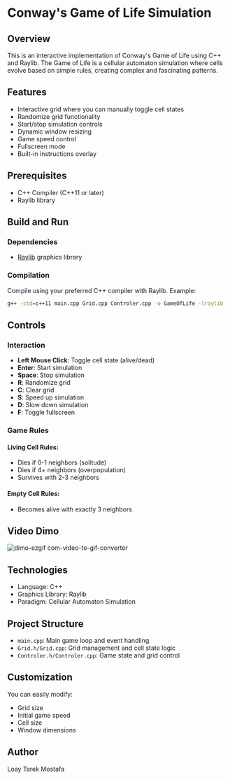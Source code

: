 # Conway's Game of Life Simulation

## Overview

This is an interactive implementation of Conway's Game of Life using C++ and Raylib. The Game of Life is a cellular automaton simulation where cells evolve based on simple rules, creating complex and fascinating patterns.

## Features

- Interactive grid where you can manually toggle cell states
- Randomize grid functionality
- Start/stop simulation controls
- Dynamic window resizing
- Game speed control
- Fullscreen mode
- Built-in instructions overlay

## Prerequisites

- C++ Compiler (C++11 or later)
- Raylib library

## Build and Run

### Dependencies
- [Raylib](https://www.raylib.com/) graphics library

### Compilation
Compile using your preferred C++ compiler with Raylib. Example:
```bash
g++ -std=c++11 main.cpp Grid.cpp Controler.cpp -o GameOfLife -lraylib
```

## Controls

### Interaction
- **Left Mouse Click**: Toggle cell state (alive/dead)
- **Enter**: Start simulation
- **Space**: Stop simulation
- **R**: Randomize grid
- **C**: Clear grid
- **S**: Speed up simulation
- **D**: Slow down simulation
- **F**: Toggle fullscreen

### Game Rules
#### Living Cell Rules:
- Dies if 0-1 neighbors (solitude)
- Dies if 4+ neighbors (overpopulation)
- Survives with 2-3 neighbors

#### Empty Cell Rules:
- Becomes alive with exactly 3 neighbors

## Video Dimo
![dimo-ezgif com-video-to-gif-converter](https://github.com/user-attachments/assets/501ae23f-c7b9-4252-9dd5-b44cfc1a6cfc)

## Technologies
- Language: C++
- Graphics Library: Raylib
- Paradigm: Cellular Automaton Simulation

## Project Structure
- `main.cpp`: Main game loop and event handling
- `Grid.h/Grid.cpp`: Grid management and cell state logic
- `Controler.h/Controler.cpp`: Game state and grid control

## Customization
You can easily modify:
- Grid size
- Initial game speed
- Cell size
- Window dimensions

## Author
Loay Tarek Mostafa
